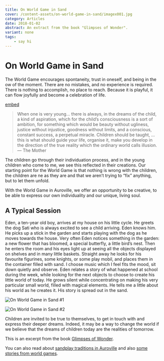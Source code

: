 ```yaml
---
title: On World Game in Sand
cover: /content-assets/on-world-game-in-sand/imagex001.jpg
category: Articles
date: 2018-01-02
abstract: An extract from the book "Glimpses of Wonder".
variant: none
tags:
    - say hi
---
```


# On World Game in Sand

The World Game encourages spontaneity, trust in oneself, and being in the ow of the moment. There are no mistakes, and no experience is required. There is nothing to accomplish, no place to reach. Because it is playful, it can flow joyfully and become a celebration of life.

[embed](https://www.youtube.com/watch?v=mIMRu_NCkC0)

> When one is very young... there is always, in the dreams of the child, a kind of aspiration, which for the child’s consciousness is a sort of ambition, for something which would be beauty without ugliness, justice without injustice, goodness without limits, and a conscious, constant success, a perpetual miracle. Children should be taught, ... this is what should guide your life, organise it, make you develop in the direction of the true reality which the ordinary world calls illusion. — The Mother

The children go through their individuation process, and in the young children who come to me, we see this reflected in their creations. Our starting point for the World Game is that nothing is wrong with the children, the children are ne as they are and that we aren’t trying to “fix” anything, but to let them unfold.

With the World Game in Auroville, we offer an opportunity to be creative, to be able to express our own individuality and our unique, living soul.

## A Typical Session

Eden, a ten-year old boy, arrives at my house on his little cycle. He greets the dog Sati who is always excited to see a child arriving. Eden knows him. He picks up a stick in the garden and starts playing with the dog as he moves towards the house. Very often Eden notices something in the garden: a new flower that has bloomed, a special butterfly, a little bird’s nest. Then he enters the room and his eyes light up at seeing all the objects displayed on shelves and in many little baskets. Straight away he looks for his favourite figurines, some knights, or some play mobil, and places them in the container filled with sand. I choose music which I feel fits the mood, sit down quietly and observe. Eden relates a story of what happened at school during the week, while looking for the next objects to choose to create his little world of today. He grows silent while concentrating on making his very particular small world, filled with magical elements. He tells me a little about his world as he creates it. His story is spread out in the sand.

![On World Game in Sand #1](/content-assets/on-world-game-in-sand/img3_900X900.jpg)

![On World Game in Sand #2](/content-assets/on-world-game-in-sand/img4_900X900.jpg)

Children are invited to be true to themselves, to get in touch with and express their deeper dreams. Indeed, it may be a way to change the world if we believe that the dreams of children today are the realities of tomorrow.

This is an excerpt from the book [Glimpses of Wonder](/book-glimpses-of-wonder).

You can also read about [sandplay traditions in Auroville](/sandplay-traditions-in-auroville) and also [some stories from world games](/stories-from-world-games).
